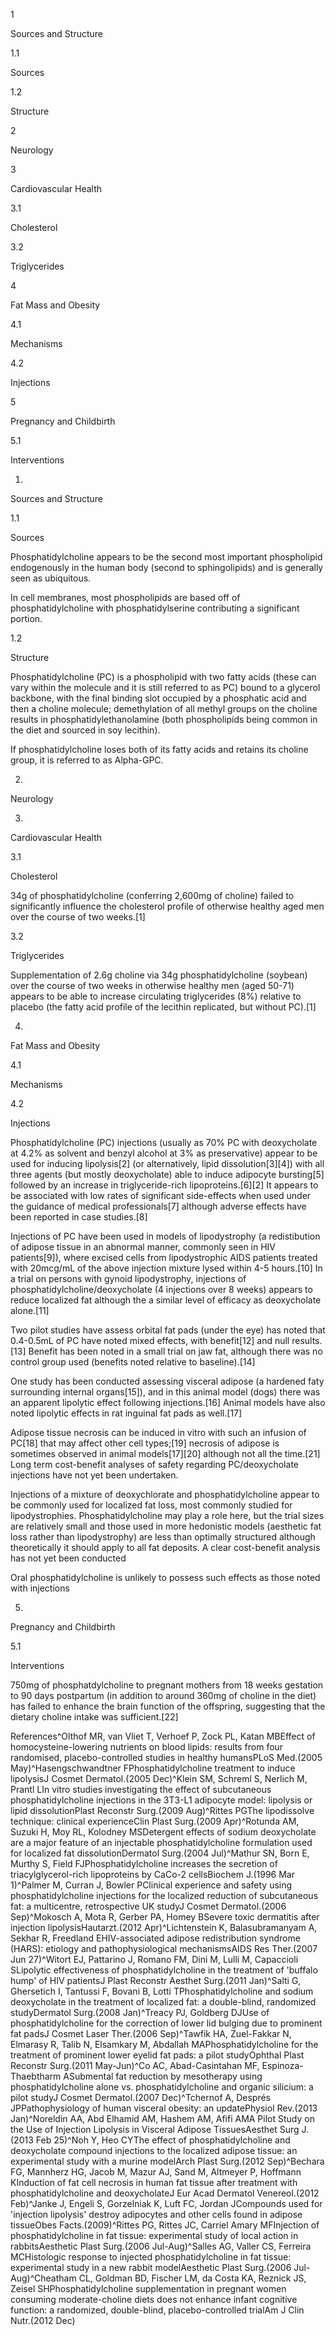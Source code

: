 1

Sources and Structure

1.1

Sources

1.2

Structure

2

Neurology

3

Cardiovascular Health

3.1

Cholesterol

3.2

Triglycerides

4

Fat Mass and Obesity

4.1

Mechanisms

4.2

Injections

5

Pregnancy and Childbirth

5.1

Interventions

1.

Sources and Structure

1.1

Sources

Phosphatidylcholine appears to be the second most important phospholipid endogenously in the human body (second to sphingolipids) and is generally seen as ubiquitous.

In cell membranes, most phospholipids are based off of phosphatidylcholine with phosphatidylserine contributing a significant portion.

1.2

Structure

Phosphatidylcholine (PC) is a phospholipid with two fatty acids (these can vary within the molecule and it is still referred to as PC) bound to a glycerol backbone, with the final binding slot occupied by a phosphatic acid and then a choline molecule; demethylation of all methyl groups on the choline results in phosphatidylethanolamine (both phospholipids being common in the diet and sourced in soy lecithin).

If phosphatidylcholine loses both of its fatty acids and retains its choline group, it is referred to as Alpha\-GPC.

2.

Neurology

3.

Cardiovascular Health

3.1

Cholesterol

34g of phosphatidylcholine (conferring 2,600mg of choline) failed to significantly influence the cholesterol profile of otherwise healthy aged men over the course of two weeks.\[1]

3.2

Triglycerides

Supplementation of 2\.6g choline via 34g phosphatidylcholine (soybean) over the course of two weeks in otherwise healthy men (aged 50\-71\) appears to be able to increase circulating triglycerides (8%) relative to placebo (the fatty acid profile of the lecithin replicated, but without PC).\[1]

4.

Fat Mass and Obesity

4.1

Mechanisms

4.2

Injections

Phosphatidylcholine (PC) injections (usually as 70% PC with deoxycholate at 4\.2% as solvent and benzyl alcohol at 3% as preservative) appear to be used for inducing lipolysis\[2] (or alternatively, lipid dissolution\[3]\[4]) with all three agents (but mostly deoxycholate) able to induce adipocyte bursting\[5] followed by an increase in triglyceride\-rich lipoproteins.\[6]\[2] It appears to be associated with low rates of significant side\-effects when used under the guidance of medical professionals\[7] although adverse effects have been reported in case studies.\[8]

Injections of PC have been used in models of lipodystrophy (a redistibution of adipose tissue in an abnormal manner, commonly seen in HIV patients\[9]), where excised cells from lipodystrophic AIDS patients treated with 20mcg/mL of the above injection mixture lysed within 4\-5 hours.\[10] In a trial on persons with gynoid lipodystrophy, injections of phosphatidylcholine/deoxycholate (4 injections over 8 weeks) appears to reduce localized fat although the a similar level of efficacy as deoxycholate alone.\[11]

Two pilot studies have assess orbital fat pads (under the eye) has noted that 0\.4\-0\.5mL of PC have noted mixed effects, with benefit\[12] and null results.\[13] Benefit has been noted in a small trial on jaw fat, although there was no control group used (benefits noted relative to baseline).\[14]

One study has been conducted assessing visceral adipose (a hardened faty surrounding internal organs\[15]), and in this animal model (dogs) there was an apparent lipolytic effect following injections.\[16] Animal models have also noted lipolytic effects in rat inguinal fat pads as well.\[17]

Adipose tissue necrosis can be induced in vitro with such an infusion of PC\[18] that may affect other cell types;\[19] necrosis of adipose is sometimes observed in animal models\[17]\[20] although not all the time.\[21] Long term cost\-benefit analyses of safety regarding PC/deoxycholate injections have not yet been undertaken.


Injections of a mixture of deoxychlorate and phosphatidylcholine appear to be commonly used for localized fat loss, most commonly studied for lipodystrophies. Phosphatidylcholine may play a role here, but the trial sizes are relatively small and those used in more hedonistic models (aesthetic fat loss rather than lipodystrophy) are less than optimally structured although theoretically it should apply to all fat deposits. A clear cost\-benefit analysis has not yet been conducted


Oral phosphatidylcholine is unlikely to possess such effects as those noted with injections


5.

Pregnancy and Childbirth

5.1

Interventions

750mg of phosphatdylcholine to pregnant mothers from 18 weeks gestation to 90 days postpartum (in addition to around 360mg of choline in the diet) has failed to enhance the brain function of the offspring, suggesting that the dietary choline intake was sufficient.\[22]

References^Olthof MR, van Vliet T, Verhoef P, Zock PL, Katan MBEffect of homocysteine\-lowering nutrients on blood lipids: results from four randomised, placebo\-controlled studies in healthy humansPLoS Med.(2005 May)^Hasengschwandtner FPhosphatidylcholine treatment to induce lipolysisJ Cosmet Dermatol.(2005 Dec)^Klein SM, Schreml S, Nerlich M, Prantl LIn vitro studies investigating the effect of subcutaneous phosphatidylcholine injections in the 3T3\-L1 adipocyte model: lipolysis or lipid dissolutionPlast Reconstr Surg.(2009 Aug)^Rittes PGThe lipodissolve technique: clinical experienceClin Plast Surg.(2009 Apr)^Rotunda AM, Suzuki H, Moy RL, Kolodney MSDetergent effects of sodium deoxycholate are a major feature of an injectable phosphatidylcholine formulation used for localized fat dissolutionDermatol Surg.(2004 Jul)^Mathur SN, Born E, Murthy S, Field FJPhosphatidylcholine increases the secretion of triacylglycerol\-rich lipoproteins by CaCo\-2 cellsBiochem J.(1996 Mar 1)^Palmer M, Curran J, Bowler PClinical experience and safety using phosphatidylcholine injections for the localized reduction of subcutaneous fat: a multicentre, retrospective UK studyJ Cosmet Dermatol.(2006 Sep)^Mokosch A, Mota R, Gerber PA, Homey BSevere toxic dermatitis after injection lipolysisHautarzt.(2012 Apr)^Lichtenstein K, Balasubramanyam A, Sekhar R, Freedland EHIV\-associated adipose redistribution syndrome (HARS): etiology and pathophysiological mechanismsAIDS Res Ther.(2007 Jun 27)^Witort EJ, Pattarino J, Romano FM, Dini M, Lulli M, Capaccioli SLipolytic effectiveness of phosphatidylcholine in the treatment of 'buffalo hump' of HIV patientsJ Plast Reconstr Aesthet Surg.(2011 Jan)^Salti G, Ghersetich I, Tantussi F, Bovani B, Lotti TPhosphatidylcholine and sodium deoxycholate in the treatment of localized fat: a double\-blind, randomized studyDermatol Surg.(2008 Jan)^Treacy PJ, Goldberg DJUse of phosphatidylcholine for the correction of lower lid bulging due to prominent fat padsJ Cosmet Laser Ther.(2006 Sep)^Tawfik HA, Zuel\-Fakkar N, Elmarasy R, Talib N, Elsamkary M, Abdallah MAPhosphatidylcholine for the treatment of prominent lower eyelid fat pads: a pilot studyOphthal Plast Reconstr Surg.(2011 May\-Jun)^Co AC, Abad\-Casintahan MF, Espinoza\-Thaebtharm ASubmental fat reduction by mesotherapy using phosphatidylcholine alone vs. phosphatidylcholine and organic silicium: a pilot studyJ Cosmet Dermatol.(2007 Dec)^Tchernof A, Després JPPathophysiology of human visceral obesity: an updatePhysiol Rev.(2013 Jan)^Noreldin AA, Abd Elhamid AM, Hashem AM, Afifi AMA Pilot Study on the Use of Injection Lipolysis in Visceral Adipose TissuesAesthet Surg J.(2013 Feb 25)^Noh Y, Heo CYThe effect of phosphatidylcholine and deoxycholate compound injections to the localized adipose tissue: an experimental study with a murine modelArch Plast Surg.(2012 Sep)^Bechara FG, Mannherz HG, Jacob M, Mazur AJ, Sand M, Altmeyer P, Hoffmann KInduction of fat cell necrosis in human fat tissue after treatment with phosphatidylcholine and deoxycholateJ Eur Acad Dermatol Venereol.(2012 Feb)^Janke J, Engeli S, Gorzelniak K, Luft FC, Jordan JCompounds used for 'injection lipolysis' destroy adipocytes and other cells found in adipose tissueObes Facts.(2009)^Rittes PG, Rittes JC, Carriel Amary MFInjection of phosphatidylcholine in fat tissue: experimental study of local action in rabbitsAesthetic Plast Surg.(2006 Jul\-Aug)^Salles AG, Valler CS, Ferreira MCHistologic response to injected phosphatidylcholine in fat tissue: experimental study in a new rabbit modelAesthetic Plast Surg.(2006 Jul\-Aug)^Cheatham CL, Goldman BD, Fischer LM, da Costa KA, Reznick JS, Zeisel SHPhosphatidylcholine supplementation in pregnant women consuming moderate\-choline diets does not enhance infant cognitive function: a randomized, double\-blind, placebo\-controlled trialAm J Clin Nutr.(2012 Dec)